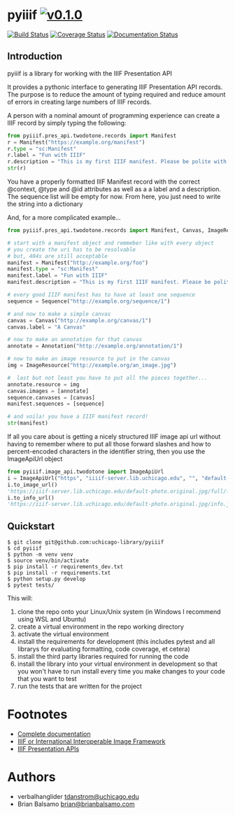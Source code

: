 # pyiiif [![v0.1.0](https://img.shields.io/badge/version-0.1.0-blue.svg)](https://github.com/uchicago-library/pyiiif/releases)

[![Build Status](https://travis-ci.org/uchicago-library/pyiiif.svg?branch=master)](https://travis-ci.org/uchicago-library/pyiiif) [![Coverage Status](https://coveralls.io/repos/github/uchicago-library/pyiiif/badge.svg?branch=master)](https://coveralls.io/github/uchicago-library/pyiiif?branch=master) [![Documentation Status](https://readthedocs.org/projects/uchicagolibrary-pyiiif/badge/?version=latest)](http://uchicagolibrary-pyiiif.readthedocs.io/en/latest/?badge=latest)

## Introduction

pyiiif is a library for working with the IIIF Presentation API 

It provides a pythonic interface to generating IIIF Presentation API records. The purpose is to reduce the amount of typing required and reduce amount of errors in creating large numbers of IIIF records. 

A person with a nominal amount of programming experience can create a IIIF record by simply typing the following:

```python
from pyiiif.pres_api.twodotone.records import Manifest
r = Manifest("https://example.org/manifest")
r.type = "sc:Manifest"
r.label = "Fun with IIIF"
r.description = "This is my first IIIF manifest. Please be polite with your criticism"
str(r)
```

You have a properly formatted IIIF Manifest record with the correct @context, @type and @id attributes as well as a a label and a description. The sequence list will be empty for now. From here, you just need to write the string into  a dictionary

And, for a more complicated example...

```python
from pyiiif.pres_api.twodotone.records import Manifest, Canvas, ImageResource, Annotation, Sequence

# start with a manifest object and remmeber like with every object 
# you create the uri has to be resolvable
# but, 404s are still acceptable
manifest = Manifest("http://example.org/foo")
manifest.type = "sc:Manifest"
manifest.label = "Fun with IIIF"
manifest.description = "This is my first IIIF manifest. Please be polite with your criticism"

# every good IIIF manifest has to have at least one sequence
sequence = Sequence("http://example.org/sequence/1")

# and now to make a simple canvas
canvas = Canvas("http://example.org/canvas/1")
canvas.label = "A Canvas"

# now to make an annotation for that canvas
annotate = Annotation("http://example.org/annotation/1")

# now to make an image resource to put in the canvas
img = ImageResource("http://example.org/an_image.jpg")

#  last but not least you have to put all the pieces together...
annotate.resource = img
canvas.images = [annotate]
sequence.canvases = [canvas]
manifest.sequences = [sequence]

# and voila! you have a IIIF manifest record!
str(manifest)
```

If all you care about is getting a nicely structured IIIF image api url without having to remember where to put all those forward slashes and how to percent-encoded characters in the identifier string, then you use the ImageApiUrl object

```python
from pyiiif.image_api.twodotone import ImageApiUrl
i = ImageApiUrl("https", "iiiif-server.lib.uchicago.edu", "", "default-photo.original.jpg")
i.to_image_url()
'https://iiif-server.lib.uchicago.edu/default-photo.original.jpg/full/full/0/default.jpg'
i.to_info_url()
'https://iiif-server.lib.uchicago.edu/default-photo.original.jpg/info.json'
```

## Quickstart

```shell
$ git clone git@github.com:uchicago-library/pyiiif
$ cd pyiiif
$ python -m venv venv
$ source venv/bin/activate
$ pip install -r requirements_dev.txt
$ pip install -r requirements.txt
$ python setup.py develop
$ pytest tests/
```

This will:

1. clone the repo onto your Linux/Unix system (in Windows I recommend using WSL and Ubuntu)
1. create a virtual environment in the repo working directory
1. activate the virtual environment
1. install the requirements for development (this includes pytest and all librarys for evaluating formatting, code coverage, et cetera)
1. install the third party libraries required for running the code
1. install the library into your virtual environment in development so that you won't have to run install every time you make changes to your code that you want to test
1. run the tests that are written for the project

# Footnotes
- [Complete documentation](https://uchicagolibrary-pyiiif.readthedocs.io)
- [IIIF or International Interoperable Image Framework](http://iiif.io/)
- [IIIF Presentation APIs](http://iiif.io/api/presentation/2.1/)

# Authors
- verbalhanglider <tdanstrom@uchicago.edu>
- Brian Balsamo <brian@brianbalsamo.com>
